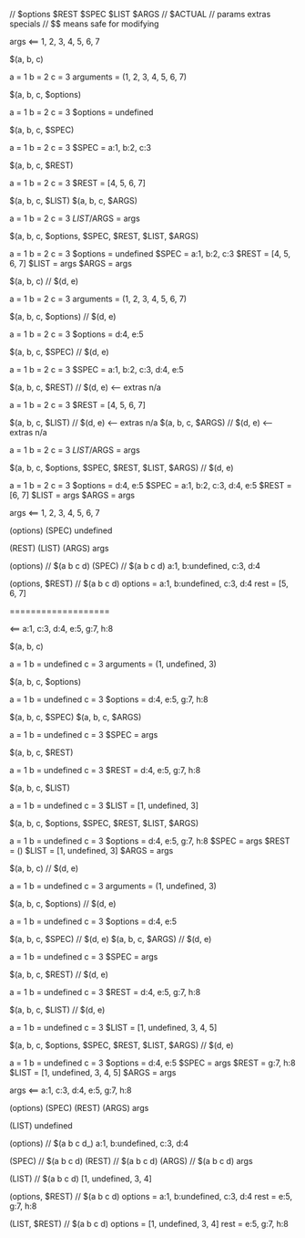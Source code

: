// $options $REST $SPEC $LIST $ARGS // $ACTUAL
// params extras specials
// $$ means safe for modifying


args <== 1, 2, 3, 4, 5, 6, 7

$(a, b, c)  

a         = 1
b         = 2
c         = 3
arguments = (1, 2, 3, 4, 5, 6, 7)


$(a, b, c, $options)

a         = 1
b         = 2
c         = 3
$options  = undefined


$(a, b, c, $SPEC)

a         = 1
b         = 2
c         = 3
$SPEC     = a:1, b:2, c:3


$(a, b, c, $REST)

a         = 1
b         = 2
c         = 3
$REST     = [4, 5, 6, 7]


$(a, b, c, $LIST)
$(a, b, c, $ARGS)

a           = 1
b           = 2
c           = 3
$LIST/$ARGS = args


$(a, b, c, $options, $SPEC, $REST, $LIST, $ARGS)

a           = 1
b           = 2
c           = 3
$options    = undefined
$SPEC       = a:1, b:2, c:3
$REST       = [4, 5, 6, 7]
$LIST       = args
$ARGS       = args



$(a, b, c)  // $(d, e)

a         = 1
b         = 2
c         = 3
arguments = (1, 2, 3, 4, 5, 6, 7)


$(a, b, c, $options)  // $(d, e)

a         = 1
b         = 2
c         = 3
$options  = d:4, e:5


$(a, b, c, $SPEC)  // $(d, e)

a         = 1
b         = 2
c         = 3
$SPEC     = a:1, b:2, c:3, d:4, e:5


$(a, b, c, $REST)  // $(d, e) <-- extras n/a

a         = 1
b         = 2
c         = 3
$REST     = [4, 5, 6, 7]


$(a, b, c, $LIST)  // $(d, e) <-- extras n/a
$(a, b, c, $ARGS)  // $(d, e) <-- extras n/a

a           = 1
b           = 2
c           = 3
$LIST/$ARGS = args


$(a, b, c, $options, $SPEC, $REST, $LIST, $ARGS)  // $(d, e)

a           = 1
b           = 2
c           = 3
$options    = d:4, e:5
$SPEC       = a:1, b:2, c:3, d:4, e:5
$REST       = [6, 7]
$LIST       = args
$ARGS       = args


args <== 1, 2, 3, 4, 5, 6, 7

$($options)
$($SPEC)
undefined

$($REST)
$($LIST)
$($ARGS)
args

$($options)  // $(a b c d)
$($SPEC)     // $(a b c d)
a:1, b:undefined, c:3, d:4


$($options, $REST)  // $(a b c d)
options = a:1, b:undefined, c:3, d:4
rest = [5, 6, 7]



===================

<== a:1, c:3, d:4, e:5, g:7, h:8

$(a, b, c)

a         = 1
b         = undefined
c         = 3
arguments = (1, undefined, 3)


$(a, b, c, $options)

a         = 1
b         = undefined
c         = 3
$options  = d:4, e:5, g:7, h:8


$(a, b, c, $SPEC)
$(a, b, c, $ARGS)

a         = 1
b         = undefined
c         = 3
$SPEC     = args


$(a, b, c, $REST)

a         = 1
b         = undefined
c         = 3
$REST     = d:4, e:5, g:7, h:8


$(a, b, c, $LIST)

a           = 1
b           = undefined
c           = 3
$LIST       = [1, undefined, 3]


$(a, b, c, $options, $SPEC, $REST, $LIST, $ARGS)

a           = 1
b           = undefined
c           = 3
$options    = d:4, e:5, g:7, h:8
$SPEC       = args
$REST       = ()
$LIST       = [1, undefined, 3]
$ARGS       = args



$(a, b, c)  // $(d, e)

a         = 1
b         = undefined
c         = 3
arguments = (1, undefined, 3)


$(a, b, c, $options)  // $(d, e)

a         = 1
b         = undefined
c         = 3
$options  = d:4, e:5


$(a, b, c, $SPEC)  // $(d, e)
$(a, b, c, $ARGS)  // $(d, e)

a         = 1
b         = undefined
c         = 3
$SPEC     = args


$(a, b, c, $REST)  // $(d, e)

a         = 1
b         = undefined
c         = 3
$REST     = d:4, e:5, g:7, h:8


$(a, b, c, $LIST)  // $(d, e)

a           = 1
b           = undefined
c           = 3
$LIST       = [1, undefined, 3, 4, 5]


$(a, b, c, $options, $SPEC, $REST, $LIST, $ARGS)  // $(d, e)

a           = 1
b           = undefined
c           = 3
$options    = d:4, e:5
$SPEC       = args
$REST       = g:7, h:8
$LIST       = [1, undefined, 3, 4, 5]
$ARGS       = args



args <== a:1, c:3, d:4, e:5, g:7, h:8

$($options)
$($SPEC)
$($REST)
$($ARGS)
args

$($LIST)
undefined


$($options)  // $(a b c d_)
a:1, b:undefined, c:3, d:4

$($SPEC)     // $(a b c d)
$($REST)     // $(a b c d)
$($ARGS)     // $(a b c d)
args

$($LIST)     // $(a b c d)
[1, undefined, 3, 4]

$($options, $REST)  // $(a b c d)
options = a:1, b:undefined, c:3, d:4
rest    = e:5, g:7, h:8

$($LIST, $REST)  // $(a b c d)
options = [1, undefined, 3, 4]
rest    = e:5, g:7, h:8
